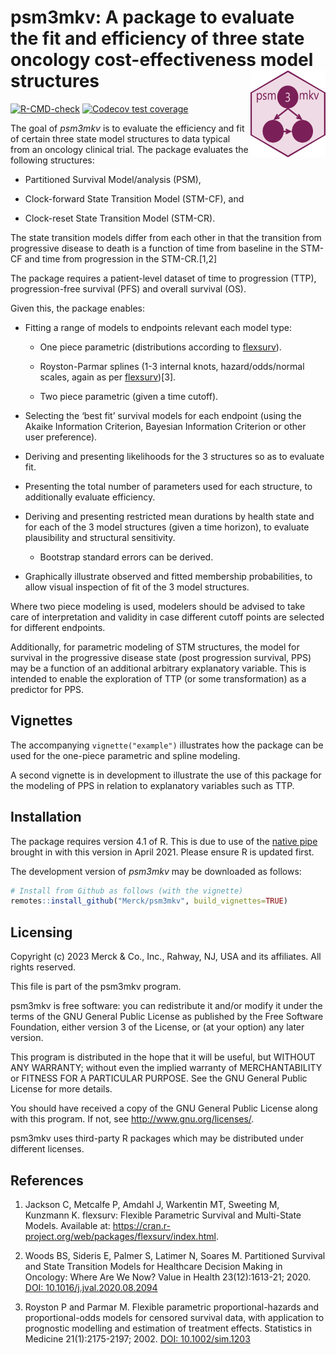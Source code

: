 
<!-- README.md is generated from README.Rmd. Please edit that file -->

# psm3mkv: A package to evaluate the fit and efficiency of three state oncology cost-effectiveness model structures <img src="man/figures/logo.png" align="right" width="120"/>

<!-- badges: start -->

[![R-CMD-check](https://github.com/Merck/psm3mkv/actions/workflows/R-CMD-check.yaml/badge.svg)](https://github.com/Merck/psm3mkv/actions/workflows/R-CMD-check.yaml)
[![Codecov test
coverage](https://codecov.io/gh/Merck/psm3mkv/branch/main/graph/badge.svg)](https://app.codecov.io/gh/Merck/psm3mkv?branch=main)
<!-- badges: end -->

The goal of *psm3mkv* is to evaluate the efficiency and fit of certain
three state model structures to data typical from an oncology clinical
trial. The package evaluates the following structures:

- Partitioned Survival Model/analysis (PSM),

- Clock-forward State Transition Model (STM-CF), and

- Clock-reset State Transition Model (STM-CR).

The state transition models differ from each other in that the
transition from progressive disease to death is a function of time from
baseline in the STM-CF and time from progression in the STM-CR.\[1,2\]

The package requires a patient-level dataset of time to progression
(TTP), progression-free survival (PFS) and overall survival (OS).

Given this, the package enables:

- Fitting a range of models to endpoints relevant each model type:

  - One piece parametric (distributions according to
    [flexsurv](https://cran.r-project.org/web/packages/flexsurv/index.html)).

  - Royston-Parmar splines (1-3 internal knots, hazard/odds/normal
    scales, again as per
    [flexsurv](https://cran.r-project.org/web/packages/flexsurv/index.html))\[3\].

  - Two piece parametric (given a time cutoff).

- Selecting the ‘best fit’ survival models for each endpoint (using the
  Akaike Information Criterion, Bayesian Information Criterion or other
  user preference).

- Deriving and presenting likelihoods for the 3 structures so as to
  evaluate fit.

- Presenting the total number of parameters used for each structure, to
  additionally evaluate efficiency.

- Deriving and presenting restricted mean durations by health state and
  for each of the 3 model structures (given a time horizon), to evaluate
  plausibility and structural sensitivity.

  - Bootstrap standard errors can be derived.

- Graphically illustrate observed and fitted membership probabilities,
  to allow visual inspection of fit of the 3 model structures.

Where two piece modeling is used, modelers should be advised to take
care of interpretation and validity in case different cutoff points are
selected for different endpoints.

Additionally, for parametric modeling of STM structures, the model for
survival in the progressive disease state (post progression survival,
PPS) may be a function of an additional arbitrary explanatory variable.
This is intended to enable the exploration of TTP (or some
transformation) as a predictor for PPS.

## Vignettes

The accompanying `vignette("example")` illustrates how the package can
be used for the one-piece parametric and spline modeling.

A second vignette is in development to illustrate the use of this
package for the modeling of PPS in relation to explanatory variables
such as TTP.

## Installation

The package requires version 4.1 of R. This is due to use of the [native
pipe](https://www.r-bloggers.com/2021/05/the-new-r-pipe/) brought in
with this version in April 2021. Please ensure R is updated first.

The development version of *psm3mkv* may be downloaded as follows:

``` r
# Install from Github as follows (with the vignette)
remotes::install_github("Merck/psm3mkv", build_vignettes=TRUE)
```

## Licensing

Copyright (c) 2023 Merck & Co., Inc., Rahway, NJ, USA and its
affiliates. All rights reserved.

This file is part of the psm3mkv program.

psm3mkv is free software: you can redistribute it and/or modify it under
the terms of the GNU General Public License as published by the Free
Software Foundation, either version 3 of the License, or (at your
option) any later version.

This program is distributed in the hope that it will be useful, but
WITHOUT ANY WARRANTY; without even the implied warranty of
MERCHANTABILITY or FITNESS FOR A PARTICULAR PURPOSE. See the GNU General
Public License for more details.

You should have received a copy of the GNU General Public License along
with this program. If not, see <http://www.gnu.org/licenses/>.

psm3mkv uses third-party R packages which may be distributed under
different licenses.

## References

1.  Jackson C, Metcalfe P, Amdahl J, Warkentin MT, Sweeting M,
    Kunzmann K. flexsurv: Flexible Parametric Survival and Multi-State
    Models. Available at:
    <https://cran.r-project.org/web/packages/flexsurv/index.html>.

2.  Woods BS, Sideris E, Palmer S, Latimer N, Soares M. Partitioned
    Survival and State Transition Models for Healthcare Decision Making
    in Oncology: Where Are We Now? Value in Health 23(12):1613-21; 2020.
    [DOI:
    10.1016/j.jval.2020.08.2094](https://doi.org/10.1016/j.jval.2020.08.2094)

3.  Royston P and Parmar M. Flexible parametric proportional-hazards and
    proportional-odds models for censored survival data, with
    application to prognostic modelling and estimation of treatment
    effects. Statistics in Medicine 21(1):2175-2197; 2002. [DOI:
    10.1002/sim.1203](https://doi.org/10.1002/sim.1203)
